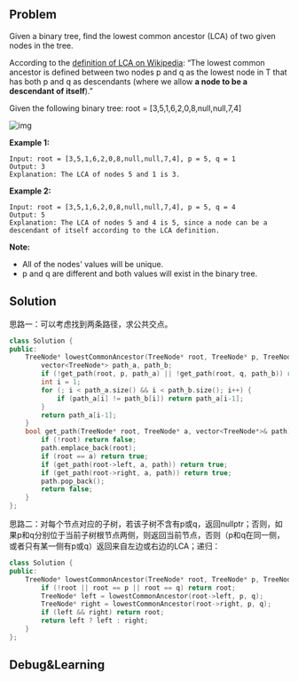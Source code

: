 ## Problem

Given a binary tree, find the lowest common ancestor (LCA) of two given nodes in the tree.

According to the [definition of LCA on Wikipedia](https://en.wikipedia.org/wiki/Lowest_common_ancestor): “The lowest common ancestor is defined between two nodes p and q as the lowest node in T that has both p and q as descendants (where we allow **a node to be a descendant of itself**).”

Given the following binary tree:  root = [3,5,1,6,2,0,8,null,null,7,4]

![img](https://assets.leetcode.com/uploads/2018/12/14/binarytree.png)

**Example 1:**

```
Input: root = [3,5,1,6,2,0,8,null,null,7,4], p = 5, q = 1
Output: 3
Explanation: The LCA of nodes 5 and 1 is 3.
```

**Example 2:**

```
Input: root = [3,5,1,6,2,0,8,null,null,7,4], p = 5, q = 4
Output: 5
Explanation: The LCA of nodes 5 and 4 is 5, since a node can be a descendant of itself according to the LCA definition.
```

 

**Note:**

- All of the nodes' values will be unique.
- p and q are different and both values will exist in the binary tree.



## Solution

思路一：可以考虑找到两条路径，求公共交点。

```c++
class Solution {
public:
    TreeNode* lowestCommonAncestor(TreeNode* root, TreeNode* p, TreeNode* q) {
        vector<TreeNode*> path_a, path_b;
        if (!get_path(root, p, path_a) || !get_path(root, q, path_b)) return nullptr;
        int i = 1;
        for (; i < path_a.size() && i < path_b.size(); i++) {
            if (path_a[i] != path_b[i]) return path_a[i-1];
        }
        return path_a[i-1];
    }
    bool get_path(TreeNode* root, TreeNode* a, vector<TreeNode*>& path) {
        if (!root) return false;
        path.emplace_back(root);
        if (root == a) return true;
        if (get_path(root->left, a, path)) return true;
        if (get_path(root->right, a, path)) return true;
        path.pop_back();
        return false;
    }
};
```

思路二：对每个节点对应的子树，若该子树不含有p或q，返回nullptr；否则，如果p和q分别位于当前子树根节点两侧，则返回当前节点，否则（p和q在同一侧，或者只有某一侧有p或q）返回来自左边或右边的LCA；递归：

```c++
class Solution {
public:
    TreeNode* lowestCommonAncestor(TreeNode* root, TreeNode* p, TreeNode* q) {
        if (!root || root == p || root == q) return root;
        TreeNode* left = lowestCommonAncestor(root->left, p, q);
        TreeNode* right = lowestCommonAncestor(root->right, p, q);
        if (left && right) return root;
        return left ? left : right;
    }
};
```



## Debug&Learning



